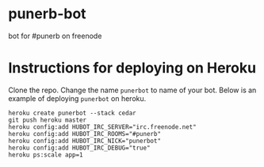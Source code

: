 punerb-bot
==========

bot for #punerb on freenode

# Instructions for deploying on Heroku

Clone the repo.
Change the name `punerbot` to name of your bot.
Below is an example of deploying `punerbot` on heroku.

``` shell
heroku create punerbot --stack cedar
git push heroku master
heroku config:add HUBOT_IRC_SERVER="irc.freenode.net"
heroku config:add HUBOT_IRC_ROOMS="#punerb"
heroku config:add HUBOT_IRC_NICK="punerbot"
heroku config:add HUBOT_IRC_DEBUG="true"
heroku ps:scale app=1
```
